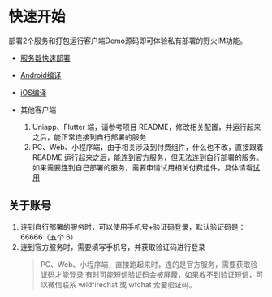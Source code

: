 # 快速开始
部署2个服务和打包运行客户端Demo源码即可体验私有部署的野火IM功能。

* [服务器快速部署](server.md)

* [Android编译](android.md)

* [iOS编译](iOS.md)

*  其他客户端
   1. Uniapp、Flutter 端，请参考项目 README，修改相关配置，并运行起来之后，能正常连接到自行部署的服务
   2. PC、Web、小程序端，由于相关涉及到付费组件，什么也不改，直接跟着 README 运行起来之后，能连到官方服务，但无法连到自行部署的服务。如果需要连到自己部署的服务，需要申请试用相关付费组件，具体请看[试用](../trial/README.md)


## 关于账号
1. 连到自行部署的服务时，可以使用手机号+验证码登录，默认验证码是：66666（五个 6）
2. 连到官方服务时，需要填写手机号，并获取验证码进行登录
   > PC、Web、小程序端，直接跑起来时，连的是官方服务，需要获取验证码才能登录
   > 有时可能短信验证码会被屏蔽，如果收不到验证短信，可以微信联系 wildfirechat 或 wfchat 索要验证码。
